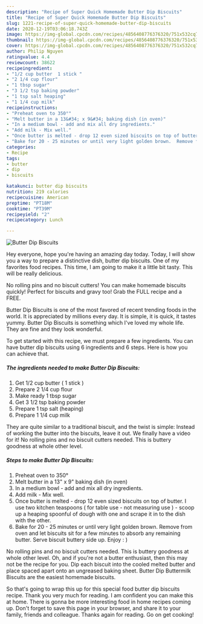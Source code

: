 ```yaml
---
description: "Recipe of Super Quick Homemade Butter Dip Biscuits"
title: "Recipe of Super Quick Homemade Butter Dip Biscuits"
slug: 1221-recipe-of-super-quick-homemade-butter-dip-biscuits
date: 2020-12-19T03:06:18.743Z
image: https://img-global.cpcdn.com/recipes/4856408776376320/751x532cq70/butter-dip-biscuits-recipe-main-photo.jpg
thumbnail: https://img-global.cpcdn.com/recipes/4856408776376320/751x532cq70/butter-dip-biscuits-recipe-main-photo.jpg
cover: https://img-global.cpcdn.com/recipes/4856408776376320/751x532cq70/butter-dip-biscuits-recipe-main-photo.jpg
author: Philip Nguyen
ratingvalue: 4.4
reviewcount: 38622
recipeingredient:
- "1/2 cup butter  1 stick "
- "2 1/4 cup flour"
- "1 tbsp sugar"
- "3 1/2 tsp baking powder"
- "1 tsp salt heaping"
- "1 1/4 cup milk"
recipeinstructions:
- "Preheat oven to 350°"
- "Melt butter in a 13&#34; x 9&#34; baking dish (in oven)"
- "In a medium bowl - add and mix all dry ingredients."
- "Add milk - Mix well."
- "Once butter is melted - drop 12 even sized biscuits on top of butter.  I use two kitchen teaspoons ( for table use - not measuring use ) - scoop up a heaping spoonful of dough with one and scrape it in to the dish with the other."
- "Bake for 20 - 25 minutes or until very light golden brown.  Remove from oven and let biscuits sit for a few minutes to absorb any remaining butter. Serve biscuit buttery side up. Enjoy : )"
categories:
- Recipe
tags:
- butter
- dip
- biscuits

katakunci: butter dip biscuits 
nutrition: 219 calories
recipecuisine: American
preptime: "PT18M"
cooktime: "PT39M"
recipeyield: "2"
recipecategory: Lunch

---
```



![Butter Dip Biscuits](https://img-global.cpcdn.com/recipes/4856408776376320/751x532cq70/butter-dip-biscuits-recipe-main-photo.jpg)

Hey everyone, hope you're having an amazing day today. Today, I will show you a way to prepare a distinctive dish, butter dip biscuits. One of my favorites food recipes. This time, I am going to make it a little bit tasty. This will be really delicious.

No rolling pins and no biscuit cutters! You can make homemade biscuits quickly! Perfect for biscuits and gravy too! Grab the FULL recipe and a FREE.

Butter Dip Biscuits is one of the most favored of recent trending foods in the world. It is appreciated by millions every day. It is simple, it is quick, it tastes yummy. Butter Dip Biscuits is something which I've loved my whole life. They are fine and they look wonderful.


To get started with this recipe, we must prepare a few ingredients. You can have butter dip biscuits using 6 ingredients and 6 steps. Here is how you can achieve that.

<!--inarticleads1-->

##### The ingredients needed to make Butter Dip Biscuits:

1. Get 1/2 cup butter ( 1 stick )
1. Prepare 2 1/4 cup flour
1. Make ready 1 tbsp sugar
1. Get 3 1/2 tsp baking powder
1. Prepare 1 tsp salt (heaping)
1. Prepare 1 1/4 cup milk


They are quite similar to a traditional biscuit, and the twist is simple: Instead of working the butter into the biscuits, leave it out. We finally have a video for it! No rolling pins and no biscuit cutters needed. This is buttery goodness at whole other level. 

<!--inarticleads2-->

##### Steps to make Butter Dip Biscuits:

1. Preheat oven to 350°
1. Melt butter in a 13&#34; x 9&#34; baking dish (in oven)
1. In a medium bowl - add and mix all dry ingredients.
1. Add milk - Mix well.
1. Once butter is melted - drop 12 even sized biscuits on top of butter.  I use two kitchen teaspoons ( for table use - not measuring use ) - scoop up a heaping spoonful of dough with one and scrape it in to the dish with the other.
1. Bake for 20 - 25 minutes or until very light golden brown.  Remove from oven and let biscuits sit for a few minutes to absorb any remaining butter. Serve biscuit buttery side up. Enjoy : )


No rolling pins and no biscuit cutters needed. This is buttery goodness at whole other level. Oh, and if you&#39;re not a butter enthusiast, then this may not be the recipe for you. Dip each biscuit into the cooled melted butter and place spaced apart onto an ungreased baking sheet. Butter Dip Buttermilk Biscuits are the easiest homemade biscuits. 

So that's going to wrap this up for this special food butter dip biscuits recipe. Thank you very much for reading. I am confident you can make this at home. There is gonna be more interesting food in home recipes coming up. Don't forget to save this page in your browser, and share it to your family, friends and colleague. Thanks again for reading. Go on get cooking!
